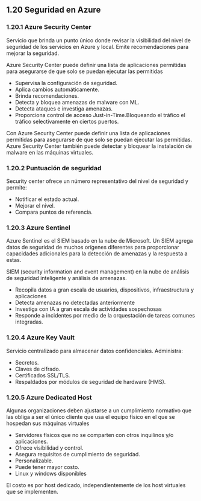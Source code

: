 ## 1.20 Seguridad en Azure

### 1.20.1 Azure Security Center

Servicio que brinda un punto único donde revisar la visibilidad del nivel de
seguridad de los servicios en Azure y local. Emite recomendaciones para mejorar
la seguridad.

Azure Security Center puede definir una lista de aplicaciones permitidas para
asegurarse de que solo se puedan ejecutar las permitidas

* Supervisa la configuración de seguridad.
* Aplica cambios automáticamente.
* Brinda recomendaciones.
* Detecta y bloquea amenazas de malware con ML.
* Detecta ataques e investiga amenazas.
* Proporciona control de acceso Just-in-Time.Bloqueando el tráfico el tráfico
    selectivamente en ciertos puertos.

Con Azure Security Center puede definir una lista de aplicaciones permitidas
para asegurarse de que solo se puedan ejecutar las permitidas. Azure Security
Center también puede detectar y bloquear la instalación de malware en las
máquinas virtuales.

### 1.20.2 Puntuación de seguridad

Security center ofrece un número representativo del nivel de seguridad y
permite:

* Notificar el estado actual.
* Mejorar el nivel.
* Compara puntos de referencia.

### 1.20.3 Azure Sentinel

Azure Sentinel es el SIEM basado en la nube de Microsoft. Un SIEM agrega datos
de seguridad de muchos orígenes diferentes para proporcionar capacidades
adicionales para la detección de amenazas y la respuesta a estas.

SIEM (security information and event management) en la nube de análisis de
seguridad inteligente y análisis de amenazas.

* Recopila datos a gran escala de usuarios, dispositivos, infraestructura y
    aplicaciones
* Detecta amenazas no detectadas anteriormente
* Investiga con IA a gran escala de actividades sospechosas
* Responde a incidentes por medio de la orquestación de tareas comunes
    integradas.

### 1.20.4 Azure Key Vault

Servicio centralizado para almacenar datos confidenciales. Administra:

* Secretos. 
* Claves de cifrado. 
* Certificados SSL/TLS. 
* Respaldados por módulos de seguridad de hardware (HMS).

### 1.20.5 Azure Dedicated Host

Algunas organizaciones deben ajustarse a un cumplimiento normativo que las
obliga a ser el único cliente que usa el equipo físico en el que se hospedan sus
máquinas virtuales

* Servidores físicos que no se comparten con otros inquilinos y/o
    aplicaciones.
* Ofrece visibilidad y control.
* Asegura requisitos de cumplimiento de seguridad.
* Personalizable.
* Puede tener mayor costo.
* Linux y windows disponibles

El costo es por host dedicado, independientemente de los host virtuales que se
implementen.

